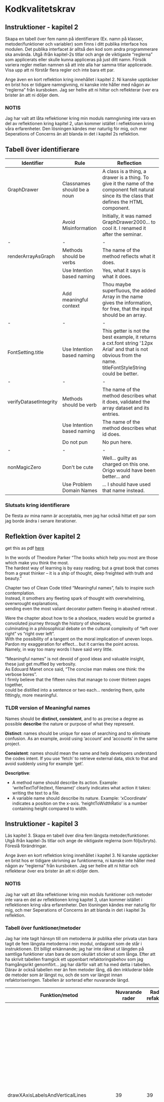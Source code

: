 # Kodkvalitetskrav

## Instruktioner - kapitel 2

Skapa en tabell över fem namn på identifierare (Ex. namn på klasser, metoder/funktioner och variabler) som finns i ditt publika interface hos modulen. Det publika interfacet är alltså den kod som andra programmerare ska använda. Utgå ifrån kapitel-2s titlar och ange de viktigaste “reglerna” som applicerats eller skulle kunna appliceras på just ditt namn. Försök variera regler mellan namnen så att inte alla har samma titlar applicerade. Visa upp att ni förstår flera regler och inte bara ett par.

Ange även en kort reflektion kring innehållet i kapitel 2. Ni kanske upptäcker en brist hos er tidigare namngivning, ni kanske inte håller med någon av “reglerna” från kursboken. Jag ser hellre att ni hittar och reflekterar över era brister än att ni döljer dem.

### NOTIS

Jag har valt att låta reflektioner kring min moduls namngivning inte vara en del av reflektionen kring kapitel 2, utan kommer istället i reflektionen kring våra erfarenheter. Den lösningen kändes mer naturlig för mig, och mer Seperations of Concerns än att blanda in det i kapitel 2s reflektion.

## Tabell över identifierare

| Identifier | Rule | Reflection |
| --- | --- | --- |
| GraphDrawer | Classnames should be a noun | A class is a thing, a drawer is a thing. To give it the name of the component felt natural since its the class that defines the HTML component. |
| | Avoid Misinformation | Initially, it was named GraphDrawer2000... to cool it. I renamed it after the seminar. |
| - | - | - | - | - | - |
| renderArrayAsGraph | Methods should be verbs | The name of the method reflects what it does. |
| | Use Intention based naming |  Yes, what it says is what it does. |
| | Add meaningful context | Thou maybe superfluous, the added Array in the name gives the information, for free, that the input should be an array. |
| - | - | - | - | - | - |
| FontSetting.title | Use Intention based naming | This getter is not the best example, it returns a cxt.font string '12px Arial' and that is not obvious from the name. titleFontStyleString could be better. |
| - | - | - | - | - | - |
| verifyDatasetIntegrity | Methods should be verb | The name of the method describes what it does, validated the array dataset and its entries.|
| | Use Intention based naming | The name of the method describes what id does. |
| | Do not pun | No pun here. |
| - | - | - | - | - | - |
| nonMagicZero | Don't be cute | Well... guilty as charged on this one. Origo would have been better... and |
| | Use Problem Domain Names | ... I should have used that name instead. |

### Slutsats kring identifierare

De flesta av mina namn är acceptabla, men jag har också hittat ett par som jag borde ändra i senare iterationer.

## Reflektion över kapitel 2

get this as pdf [here](./.kodkvalitetskrav/L2%20-%20reflection%20chapter%202.pdf)

In the words of Theodore Parker “The books which help you most are those which make you think the most.  
The hardest way of learning is by easy reading; but a great book that comes from a great thinker – it is a ship of thought, deep freighted with truth and beauty.”

Chapter two of Clean Code titled “Meaningful names”, fails to inspire such contemplation.  
Instead, it smothers any fleeting spark of thought with overwhelming, overwrought explanations,  
sending even the most valiant decorator pattern fleeing in abashed retreat .

Were the chapter about how to tie a shoelace, readers would be granted a convoluted journey through the history of shoelaces,  
culminating in a philosophical debate on the cultural complexity of “left over right” vs “right over left”.  
With the possibility of a tangent on the moral implication of uneven loops.  
Pardon my exaggeration for effect… but it carries the point across.  
Namely, in way too many words I have said very little.

“Meaningful names” is not devoid of good ideas and valuable insight,  
these just get muffled by verbosity.  
As Edouard Manet once said, “The concise man makes one think: the verbose bores”.  
I firmly believe that the fifteen rules that manage to cover thirteen pages together,  
could be distilled into a sentence or two each… rendering them, quite fittingly, more meaningful.

### TLDR version of Meaningful names

Names should be **distinct, consistent**, and to as precise a degree as possible **describe** the nature or purpose of what they represent.

**Distinct**: names should be unique for ease of searching and to eliminate confusion. As an example, avoid using ‘account’ and ‘accounts’ in the same project.

**Consistent**: names should mean the same and help developers understand the codes intent. If you use ‘fetch’ to retrieve external data, stick to that and avoid suddenly using for example ‘get’.

**Descriptive**:

- A method name should describe its action. Example: ‘writeTextToFile(text, filename)’ clearly indicates what action it takes:  
writing the text to a file.
- A variable name should describe its nature. Example: ‘xCoordinate’ indicates a position on the x-axis. ‘heightToWidthRatio’ is a number containing height compared to width.

## Instruktioner - kapitel 3

Läs kapitel 3. Skapa en tabell över dina fem längsta metoder/funktioner. Utgå ifrån kapitel-3s titlar och ange de viktigaste reglerna (som följs/bryts). Föreslå förändringar.  

Ange även en kort reflektion kring innehållet i kapitel 3. Ni kanske upptäcker en brist hos er tidigare skrivning av funktionerna, ni kanske inte håller med någon av “reglerna” från kursboken. Jag ser hellre att ni hittar och reflekterar över era brister än att ni döljer dem.

### NOTIS

Jag har valt att låta reflektioner kring min moduls funktioner och metoder inte vara en del av reflektionen kring kapitel 3, utan kommer istället i reflektionen kring våra erfarenheter. Den lösningen kändes mer naturlig för mig, och mer Seperations of Concerns än att blanda in det i kapitel 3s reflektion.

### Tabell över funktioner/metoder

Jag har inte tagit hänsyn till om metoderna är publika eller privata utan bara tagit de fem längsta metoderna i min modul, ordagrant som de står i instruktionen. Ett billigt erkännande; jag har inte räknat ut längden på samtliga funktioner utan bara de som okulärt sticker ut som långa. Efter att ha skrivit tabellen framgick ett uppenbart refaktoringsbehov som jag framgångsrikt genomfört... jag har därför valt att ha med detta i tabellen. Därav är också tabellen mer än fem metoder lång, då den inkluderar både de metoder som är längst nu, och de som var längst innan refaktoriseringen.
Tabellen är sorterad efter nuvarande längd.

| Funktion/metod | Nuvarande rader | Rader innan refaktorisering | Regel | Reflektion |
| --- | --- | --- | --- | --- |
| drawXAxisLabelsAndVerticalLines | 39 | 39 |  Small! (Smaller!) | I've lost track of how many times I refactored and rewritten this method. It drawsLabels and a dotted vertical guideline above each label, but since its not doing this for every data the function becomes quite complex. The length of the dataset being unknown and special steps needs to be taken with datasets that have a length that is a prime number and there for not evenly dividable by anything adds to the complexity (You can't paint to .something of a pixel and rounding causes alignment issues). The one refactoring that made this smaller was extracting the pointGenerator. |
|||| Do one thing | Ish... one could argue that this is two things, but since the guideline is so closely tied to the label, on a certain abstraction level I consider this to be one, and the book tells us that it is up to us to define what constitutes one thing. "So what I told you was true... from a certain point of view" - Obi-Wan Kenobi. Additionally, splitting them would mean having another function looping over the array to find the proper places to draw, and that would A: impact performance, B: needlessly using electricity to do pointless repeated calculations (HOW DARE YOU!?!) and C: not be DRY.|
| - | - | - | - | - | - |
| GraphAndCanvasData.verifyParameterTypes | 29 | 37 | Small! (Smaller!!!) | This is still a bit long, but I've refactored it using the new isThisThatOrTheOther methods, that shortened it significantly. Further shortening is possible if I rewrite the method to take an argument-object, but this assignment have a limited allotted time, so the line must be drawn somewhere. |
|||| Argument objects | The method does not take an argument object, doing so would enable me to make it smaller. |
|||| Function arguments | It takes 9 arguments, every argument passed to the constructor. An argument object would be better. |
|||| Prefer Exceptions to Returning Error Codes | The function does not return an error code, it throws exceptions. |
|||| Error Handling is One Thing | The function does not handle errors, it just throws exceptions. |
| - | - | - | - | - | - |
| *pointGenerator | 29 | N/A | Small! (Smaller!!!) | This method calculates and yields point objects : { xCoordinate, yCoordinate } and in doing so it does a lot of calculations, the ratios between the dataset and the area on the canvas reserved for the graph, and the resulting output depending on the values in the dataset. Each of these calculations are single line, so extracting them would generate no benefit, there are just a lot of them. |
|||| Do one thing | The function does one thing, it calculates and yields point objects. |
|||| Monadic | The function is monadic, it only takes the one argument |
|||| Use descriptive names | The name of the function describes what it does. |
|||| Argument objects | The function does take an argument object. |
| - | - | - | - | - | - |
| setColors | 26 | 44 | Small! (Smaller!) | This function was way to long, having extracted the validation and automatically knowing all the objects passed in the argument is valid allowed my to simply iterate over the objects and overwrite any key that is present.  |
|||| Extract try-catch | I don't have any try-catch at all. The module throws exceptions if not used correctly. Since I have no idea how the user of the module wants to get the input or go about error handling there is no point in my using a try-catch.|
|||| Command Query Separation | The function does not return anything, it just sets the colors. Throwing exceptions is not a return. |
| - | - | - | - | - | - |
| validateSizeObject(sizeObject) | 26 | 48 |  Small! (Smaller!) | The function is still a bit long. I see the possibility of creating a datatype ccsStyleString. With that, the function could be shortened quite a bit by a simple instance of check. However, with the already significant decrease in length I've opted out of that approach. The line has to be drawn somewhere, and this isn't bad.|
|||| Argument objects | I did see the opportunity to create an argument object here, both for clarity and to reduce the amount of arguments required... So I did. |
| - | - | - | - | - | - |
| drawYAxisLabels | 25 | N/A | Small! (Smaller!) | This function is not overly complex, but it is long. It draws the labels on the Y-Axis, so it has to calculate where those should be, and what value they should be. Extracting the where calculation could save 4 rows... and not improve readability to any significant degree. So it is not done here. |
|||| Structured Programming | One entry point, one exit point... check. |
| - | - | - | - | - | - |
|validateAxisTitles(axisTitles)| 18 | 58 | Small! (Smaller!) || The function was a bit long, but not overly complex. As a validator method it was just several if statements. However I saw the possibility of breaking out 'is' methods isOfSameType(object, object) isObject, isString etc that shortened it quite a bit. |
|||| Do one thing | The function does one thing, it validates the axisTitles array. |
|||| Use descriptive names | The name of the function describes what it does. |
|||| Function arguments | The function takes one argument, the object to be validated. |
|||| DRY | The function does repeat itself, see Small! (Smaller!) |
| - | - | - | - | - | - |
| ColorSettings.constructor | 17 | 43 | Small! (Smaller!) | This was bad... Extracting the validation helped. And semi-preparing it to use an argument-object improved it further. I have not taken the step to fully convert it to take an argument-object... frankly, A: I don't want to rewrite the test suits and B: This is behind the public interface. So yeah... it will do.  |
|||| Do one thing | The constructor also did validates, this was extracted. |
|||| Function arguments | The constructor takes a whooping 7 arguments, this should be rewritten to take an argument object. |
| - | - | - | - | - | - |
| validateFontSettings(fontSettings) | 13 | 65 | Small! (Smaller!) | The function was a bit long, but not overly complex. As a validator method it was just several if statements. However I saw the possibility of breaking out 'is' methods isOfSameType(object, object) isObject, isString etc that shortened it quite a bit. |

### Slutsats kring funktioner/metoder

I huvudsak är det mina valideringsfunktioner som är för långa... smarta isThisThatOrTheOther metoder kan dra ner längden radikalt och minskar upprepad kod.  
ColorSettings constructorn behöver skrivas om till att ta ett argument objekt.  
drawXAxisLabelsAndVerticalLines kommer att få ytterligare försök att bli nedbruten.

### Reflektion över kapitel 3

get this as pdf [here](./.kodkvalitetskrav/L2%20-%20reflection%20chapter%203.pdf)

In reading chapter three ’Functions’ with ‘Meaningful names’ fresh in mind, indeed, Robert can’t help but retrace a few points,  
the emphasis on distinctiveness and focus in the chapter reminds me of a saying by Plato...  
“Each man is capable of doing one thing well. If he attempts several, he will fail to achieve distinction in any”.  
Both chapters two and three strongly emphasise that functions should be distinct, both in name and purpose.  
Ironically after the extensive verbal flow of words about names in the previous chapter,  
the main focus of ‘functions’ is that functions and methods should be as concise as possible, ideally, one row, but less than twenty.

Indeed the school of singular purposes almost come across as Zen-Buddhistic,  
“when hungry eat, when tired sleep”.  
You might be able to sum up chapter three in the proverbial Latin motto “Age quod agis” (Act then you act).  
Meaning whatever you are doing, let that be your entire focus.

If you follow this to the extreme, all the other rules of the chapter really become redundant.  
A fully focused method will only do one thing,  
it will not have side effects,  
it will by its nature take the minimum of arguments,  
and the very thought of doing and answering in the same method becomes unthinkable.

While I take few exceptions to the ideals portrayed in ‘Functions’,  
I do think that there is some undefined upper limit to how many abstractions levels is reasonable to delve into to go from the highest function to the actual implementation.  
It risks becoming akin to Alice's rabbit hole,  
a frustrating dive into the code through minutely coarser levels of abstraction,  
looking for the final function where the work is conducted.

Indeed any quick google search on ‘critique clean code’ will tell you that there is an active and lively debate in the coding community on the proper level of abstraction,  
the dangers of losing understanding through over abstraction,  
and the performance hit from doing X levels of needless function calls.

The ideal balance point I believe is down to a combination of experience and personal preference.

My inclination is to also not agree wholeheartedly with the ideal of zero arguments.  
The objection I make is, provided they are properly named, the arguments actually clarify what the function is working on or with,  
and having that being presented in a clear way on the call line, rather than having to go into the function and look what ‘this.propertie’s are being accessed, improves understanding.

In conclusion, these rules have many good points and following them will improve readability… with the risk of diminishing understandability if taken too far.

## Reflektion över våra erfarenheter

### Instruktion

Skriv en kortare reflektion (halv sida 12pt) där du beskriver dina erfarenheter från din egen kodkvalitet. Använd begrepp från boken. 

### Reflektion

get this as pdf [here](./.kodkvalitetskrav/L2%20-%20reflection%20reflection.pdf)

Robert describes his initial code-writing as long and complicated.  
I resonate with this, and call this phase ‘Brutecoding’,  
essentially a blunt, inelegant draft focused on solely functionality.  
This assignment was similarly approached in a method of increment refinement.  
Robert and I agree on a lot of things in terms of function writing, though I believe he over-emphasise small.  
My aim is for functions to transparently convey their purpose, with a mindful approach to minimizing nested conditions.  
Adopting an 'abort early' mindset has proven effective.

Robert’s ideal is that code should behave exactly as expected,  
“you know you’re working on clean code when a function does exactly what you expect of it”. However, he also acknowledges that this rarely occurs.  
I agree with the ideal, but want to highlight the potential pitfall:  
with increasing levels of abstraction, there's a risk of misinterpreting functionality,  
and consequently having to dig deeper before you find out.

In pursuit of that ideal I have during the assignment identified that I can be better at writing small check functions,  
isString as an example, to make, validators smaller,  
and that I should also lowering my threshold for when a painted type should become a class.

When it comes to naming, I personally consider my names to be fairly on par.  
I like my code to make sense even a week from now.  
My major bane in Martins naming rule, and that is the “Don’t be cute” (as I renamed it “Don’t be a smartass”) principle.  
Names I consider “too obvious to be needed” tend to fall for this.  
A prime example is the nonMagicZero previously mentioned in my identifier table,  
it, to be polite, is too witty.

Like Robert, I value automated test suites.  
During this coding assignment, when my grasp on the necessary class characteristics was sufficient,  
I found myself leaning towards test-driven development.

Retrospectively and in conclusion,  
further time spent on my initial analysis would have allowed me to reach this  
more productive point of test-driven development sooner.
